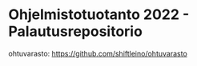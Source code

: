 # Ohjelmistotuotanto 2022 - Palautusrepositorio

ohtuvarasto: https://github.com/shiftleino/ohtuvarasto
